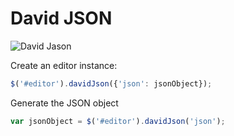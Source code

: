 # David JSON
![David Jason](http://i.imgur.com/2FPcsZO.jpg)

Create an editor instance:
```javascript
$('#editor').davidJson({'json': jsonObject});
```

Generate the JSON object
```javascript
var jsonObject = $('#editor').davidJson('json');
```

